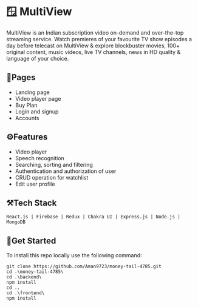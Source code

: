 # 🪟 MultiView
MultiView is an Indian subscription video on-demand and over-the-top streaming service. Watch premieres of your favourite TV show episodes a day before telecast on MultiView & explore blockbuster movies, 100+ original content, music videos, live TV channels, news in HD quality & language of your choice.

## 📄Pages
* Landing page
* Video player page
* Buy Plan
* Login and signup
* Accounts

## ⚙️Features
* Video player
* Speech recognition
* Searching, sorting and filtering
* Authentication and authorization of user
* CRUD operation for watchlist
* Edit user profile

## ⚒️Tech Stack
`React.js | Firebase | Redux | Chakra UI | Express.js | Node.js | MongoDB`

## 🚀Get Started
To install this repo locally use the following command:
```
git clone https://github.com/Aman9723/money-tail-4785.git
cd .\money-tail-4785\
cd .\backend\
npm install
cd ..
cd .\frontend\
npm install
```
